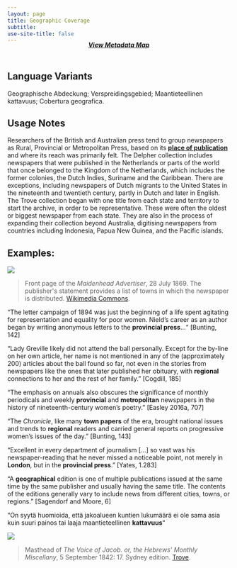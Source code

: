 ```yaml
---
layout: page
title: Geographic Coverage
subtitle:  
use-site-title: false
---
```


<h4 style="text-align:center;font-style:italic;margin-top:-20px;margin-bottom:50px;"><a href="../../maps/geographic-coverage">View Metadata Map</a></h4>

## Language Variants

Geographische Abdeckung; Verspreidingsgebied; Maantieteellinen
kattavuus; Cobertura geografica.

## Usage Notes

Researchers of the British and Australian press tend to group newspapers
as Rural, Provincial or Metropolitan Press, based on its [**place of
publication**](../place-of-publication) and where its reach was primarily felt. The Delpher
collection includes newspapers that were published in the Netherlands or
parts of the world that once belonged to the Kingdom of the Netherlands,
which includes the former colonies, the Dutch Indies, Suriname and the
Caribbean. There are exceptions, including newspapers of Dutch migrants
to the United States in the nineteenth and twentieth century, partly in
Dutch and later in English. The Trove collection began with one title
from each state and territory to start the archive, in order to be
representative. These were often the oldest or biggest newspaper from
each state. They are also in the process of expanding their collection
beyond Australia, digitising newspapers from countries including
Indonesia, Papua New Guinea, and the Pacific islands.

## Examples:
<img src="https://upload.wikimedia.org/wikipedia/commons/7/70/Maidenhead-Advertiser-First-Newspaper-Edition.jpg">

> Front page of the *Maidenhead Advertiser*, 28 July 1869. The publisher's statement provides a list of towns in which the newspaper is distributed. [Wikimedia Commons](https://commons.wikimedia.org/wiki/File:Maidenhead-Advertiser-First-Newspaper-Edition.jpg).

“The letter campaign of 1894 was just the beginning of a life spent
    agitating for representation and equality for poor women. Nield’s
    career as an author began by writing anonymous letters to the
    **provincial press**…“ \[Bunting, 142\]

“Lady Greville likely did not attend the ball personally. Except for
    the by-line on her own article, her name is not mentioned in any of
    the (approximately 200) articles about the ball found so far, not
    even in the stories from newspapers like the ones that later
    published her obituary, with **regional** connections to her and the
    rest of her family.” \[Cogdill, 185\]

“The emphasis on annuals also obscures the significance of monthly
    periodicals and weekly **provincial** and **metropolitan**
    newspapers in the history of nineteenth-century women’s poetry.”
    \[Easley 2016a, 707\]

“The *Chronicle*, like many **town papers** of the era, brought
    national issues and trends to **regional** readers and carried
    general reports on progressive women’s issues of the day.”
    \[Bunting, 143\]

“Excellent in every department of journalism \[…\] so vast was his
    newspaper-reading that he never missed a noticeable point, not
    merely in **London**, but in the **provincial press**.” \[Yates,
    1.283\]

“A **geographical** edition is one of multiple publications issued
    at the same time by the same publisher and usually having the same
    title. The contents of the editions generally vary to include news
    from different cities, towns, or regions.” \[Sagendorf and Moore,
    6\]

“On syytä huomioida, että jakoalueen kuntien lukumäärä ei ole sama
    asia kuin suuri painos tai laaja maantieteellinen **kattavuus**“
  
<img src="https://www.digitisednewspapers.net/img/coverage.jpg">  
  
> Masthead of *The Voice of Jacob. or, the Hebrews' Monthly Miscellany*, 5 September 1842: 17. Sydney edition. [Trove](https://trove.nla.gov.au/newspaper/page/22337446).
